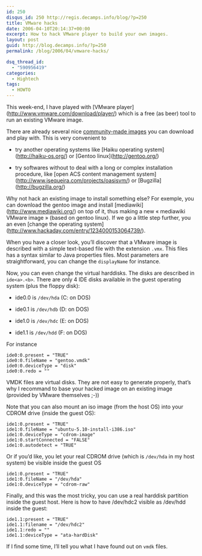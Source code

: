 ```yaml
---
id: 250
disqus_id: 250 http://regis.decamps.info/blog/?p=250
title: VMware hacks
date: 2006-04-10T20:14:37+00:00
excerpt: How to hack VMware player to build your own images.
layout: post
guid: http://blog.decamps.info/?p=250
permalink: /blog/2006/04/vmware-hacks/

dsq_thread_id:
  - "590956419"
categories:
  - Hightech
tags:
  - HOWTO
---
```

This week-end, I have played with \[VMware player\](http://www.vmware.com/download/player/) which is a free (as beer) tool to run an existing VMware image. 

There are already several nice [community-made images](http://www.vmware.com/vmtn/appliances/community.html) you can download and play with. This is very convenient to

* try another operating systems like \[Haiku operating system\](http://haiku-os.org/) or \[Gentoo linux\](http://gentoo.org/)
  
* try softwares without to deal with a long or complex installation procedure, like \[open ACS content management system\](http://www.jsequeira.com/projects/oasisvm/) or \[Bugzilla\](http://bugzilla.org/)

Why not hack an existing image to install something else? For exemple, you can download the gentoo image and install \[mediawiki\](http://www.mediawiki.org/) on top of it, thus making a new « mediawiki VMware image » (based on gentoo linux). If we go a little step further, you an even \[change the operating system\](http://www.hackaday.com/entry/1234000153064739/). 

When you have a closer look, you’ll discover that a VMware image is described with a simple text-based file with the extension `.vmx`. This files has a syntax similar to Java properties files. Most parameters are straightforward, you can change the `displayName` for instance.

Now, you can even change the virtual harddisks. The disks are described in `ide<a>.<b>`. There are only 4 IDE disks available in the guest operating system (plus the floppy disk):

* ide0.0 is `/dev/hda` (C: on DOS)
  
* ide0.1 is `/dev/hdb` (D: on DOS)
  
* ide1.0 is `/dev/hdc` (E: on DOS)
  
* ide1.1 is `/dev/hdd` (F: on DOS)

For instance

```
ide0:0.present = "TRUE"
ide0:0.fileName = "gentoo.vmdk"
ide0:0.deviceType = "disk"
ide0:0.redo = ""
```

VMDK files are virtual disks. They are not easy to generate properly, that’s why I recommand to base your hacked image on an existing image (provided by VMware themselves ;-))

Note that you can also mount an iso image (from the host OS) into your CDROM drive (inside the guest OS):

```
ide1:0.present = "TRUE"
ide1:0.fileName = "ubuntu-5.10-install-i386.iso"
ide1:0.deviceType = "cdrom-image"
ide1:0.startConnected = "FALSE"
ide1:0.autodetect = "TRUE"
```

Or if you’d like, you let your real CDROM drive (which is `/dev/hda` in my host system) be visible inside the guest OS 

```
ide1:0.present = "TRUE"
ide1:0.fileName = "/dev/hda"
ide1:0.deviceType = "cdrom-raw"
```

Finally, and this was the most tricky, you can use a real harddisk partition inside the guest host. Here is how to have /dev/hdc2 visible as /dev/hdd inside the guest:

```
ide1.1:present = "TRUE"
ide1.1:filename = "/dev/hdc2"
ide1.1:redo = ""
ide1.1:deviceType = "ata-hardDisk"
```

If I find some time, I’ll tell you what I have found out on `vmdk` files.
